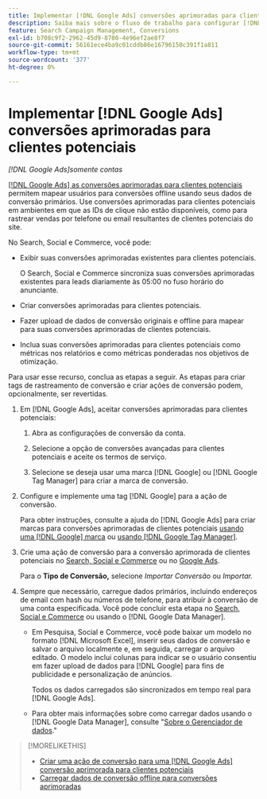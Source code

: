```yaml
---
title: Implementar [!DNL Google Ads] conversões aprimoradas para clientes potenciais
description: Saiba mais sobre o fluxo de trabalho para configurar [!DNL Google Ads] conversões avançadas para clientes potenciais.
feature: Search Campaign Management, Conversions
exl-id: b708c9f2-2962-45d9-8780-4e96ef2ae8f7
source-git-commit: 56161ece4ba9c01cddb86e16796150c391f1a811
workflow-type: tm+mt
source-wordcount: '377'
ht-degree: 0%

---
```


# Implementar [!DNL Google Ads] conversões aprimoradas para clientes potenciais

*[!DNL Google Ads]somente contas*

[[!DNL Google Ads] as conversões aprimoradas para clientes potenciais](https://support.google.com/google-ads/answer/9888656) permitem mapear usuários para conversões offline usando seus dados de conversão primários. Use conversões aprimoradas para clientes potenciais em ambientes em que as IDs de clique não estão disponíveis, como para rastrear vendas por telefone ou email resultantes de clientes potenciais do site.

No Search, Social e Commerce, você pode:

* Exibir suas conversões aprimoradas existentes para clientes potenciais.

  O Search, Social e Commerce sincroniza suas conversões aprimoradas existentes para leads diariamente às 05:00 no fuso horário do anunciante.

* Criar conversões aprimoradas para clientes potenciais.

* Fazer upload de dados de conversão originais e offline para mapear para suas conversões aprimoradas de clientes potenciais.

* Inclua suas conversões aprimoradas para clientes potenciais como métricas nos relatórios e como métricas ponderadas nos objetivos de otimização.

Para usar esse recurso, conclua as etapas a seguir. As etapas para criar tags de rastreamento de conversão e criar ações de conversão podem, opcionalmente, ser revertidas.

1. Em [!DNL Google Ads], aceitar conversões aprimoradas para clientes potenciais:

   1. Abra as configurações de conversão da conta.

   1. Selecione a opção de conversões avançadas para clientes potenciais e aceite os termos de serviço.

   1. Selecione se deseja usar uma marca [!DNL Google] ou [!DNL Google Tag Manager] para criar a marca de conversão.


1. Configure e implemente uma tag [!DNL Google] para a ação de conversão.

   Para obter instruções, consulte a ajuda do [!DNL Google Ads] para criar marcas para conversões aprimoradas de clientes potenciais [usando uma [!DNL Google] marca](https://support.google.com/google-ads/answer/11021502) ou [usando [!DNL Google Tag Manager]](https://support.google.com/google-ads/answer/11347292).

1. Crie uma ação de conversão para a conversão aprimorada de clientes potenciais no [Search, Social e Commerce](/help/search-social-commerce/admin/conversion-metrics/conversion-action-google.md) ou no [Google Ads](https://support.google.com/google-ads/answer/12216226).

   Para o **Tipo de Conversão,** selecione *Importar Conversão* ou *Importar.*

1. Sempre que necessário, carregue dados primários, incluindo endereços de email com hash ou números de telefone, para atribuir à conversão de uma conta especificada. Você pode concluir esta etapa no [Search, Social e Commerce](/help/search-social-commerce/admin/conversion-metrics/upload-data-offline-conversions.md) ou usando o [!DNL Google Data Manager].

   * Em Pesquisa, Social e Commerce, você pode baixar um modelo no formato [!DNL Microsoft Excel], inserir seus dados de conversão e salvar o arquivo localmente e, em seguida, carregar o arquivo editado. O modelo inclui colunas para indicar se o usuário consentiu em fazer upload de dados para [!DNL Google] para fins de publicidade e personalização de anúncios.

     Todos os dados carregados são sincronizados em tempo real para [!DNL Google Ads].

   * Para obter mais informações sobre como carregar dados usando o [!DNL Google Data Manager], consulte &quot;[Sobre o Gerenciador de dados](https://support.google.com/google-ads/answer/14639041).&quot;

>[!MORELIKETHIS]
>
>* [Criar uma ação de conversão para uma [!DNL Google Ads] conversão aprimorada para clientes potenciais](/help/search-social-commerce/admin/conversion-metrics/conversion-action-google.md)
>* [Carregar dados de conversão offline para conversões aprimoradas](/help/search-social-commerce/admin/conversion-metrics/upload-data-offline-conversions.md)
